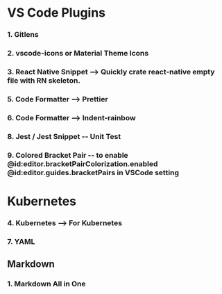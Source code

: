 # VS Code Plugins

### 1. Gitlens
### 2. vscode-icons or Material Theme Icons
### 3. React Native Snippet --> Quickly crate react-native empty file with RN skeleton.

### 5. Code Formatter --> Prettier
### 6. Code Formatter --> Indent-rainbow

### 8. Jest / Jest Snippet -- Unit Test
### 9. Colored Bracket Pair -- to enable @id:editor.bracketPairColorization.enabled @id:editor.guides.bracketPairs in VSCode setting

# Kubernetes
### 4. Kubernetes --> For Kubernetes
### 7. YAML

## Markdown

### 1. Markdown All in One

